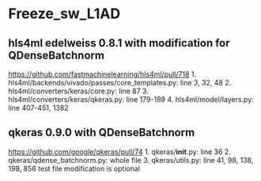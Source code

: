 # Freeze_sw_L1AD
## hls4ml edelweiss 0.8.1 with modification for QDenseBatchnorm
https://github.com/fastmachinelearning/hls4ml/pull/718
	1. hls4ml/backends/vivado/passes/core_templates.py: line 3, 32, 48
	2. hls4ml/converters/keras/core.py: line 87
	3. hls4ml/converters/keras/qkeras.py: line 179-189
	4. hls4ml/model/layers.py: line 407-451, 1382
## qkeras 0.9.0 with QDenseBatchnorm
https://github.com/google/qkeras/pull/74
	1. qkeras/__init__.py: line 36
	2. qkeras/qdense_batchnorm.py: whole file
	3. qkeras/utils.py: line 41, 98, 138, 198, 856
test file modification is optional

